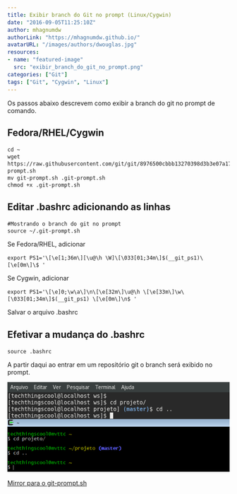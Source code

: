 ```yaml
---
title: Exibir branch do Git no prompt (Linux/Cygwin)
date: "2016-09-05T11:25:10Z"
author: mhagnumdw
authorLink: "https://mhagnumdw.github.io/"
avatarURL: "/images/authors/dwouglas.jpg"
resources:
- name: "featured-image"
  src: "exibir_branch_do_git_no_prompt.png"
categories: ["Git"]
tags: ["Git", "Cygwin", "Linux"]
---
```


Os passos abaixo descrevem como exibir a branch do git no prompt de comando.

<!--more-->

## Fedora/RHEL/Cygwin

```shell
cd ~
wget https://raw.githubusercontent.com/git/git/8976500cbbb13270398d3b3e07a17b8cc7bff43f/contrib/completion/git-prompt.sh
mv git-prompt.sh .git-prompt.sh
chmod +x .git-prompt.sh
```

## Editar .bashrc adicionando as linhas

```shell
#Mostrando o branch do git no prompt
source ~/.git-prompt.sh
```

Se Fedora/RHEL, adicionar

```shell
export PS1='\[\e[1;36m\][\u@\h \W]\[\033[01;34m\]$(__git_ps1)\[\e[0m\]\$ '
```

Se Cygwin, adicionar

```shell
export PS1='\[\e]0;\w\a\]\n\[\e[32m\]\u@\h \[\e[33m\]\w\[\033[01;34m\]$(__git_ps1) \[\e[0m\]\n$ '
```

Salvar o arquivo .bashrc

## Efetivar a mudança do .bashrc

```shell
source .bashrc
```

A partir daqui ao entrar em um repositório git o branch será exibido no prompt.

![Exibir_branch_do_Git_no_prompt](exibir_branch_do_git_no_prompt.png)

[Mirror para o git-prompt.sh](https://drive.google.com/open?id=0B80EagoWEV2xa3dQRllrOTQxOFE)
